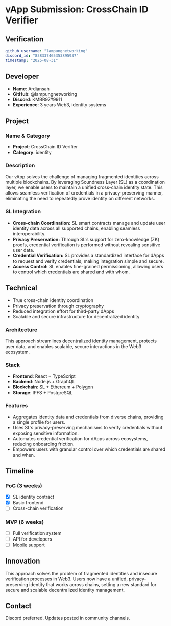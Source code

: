 # vApp Submission: CrossChain ID Verifier

## Verification
```yaml
github_username: "lampungnetworking"
discord_id: "838337465353895937"
timestamp: "2025-08-31"
```

## Developer
- **Name**: Ardiansah
- **GitHub**: @lampungnetworking
- **Discord**: KMBR97#9911
- **Experience**: 3 years Web3, identity systems

## Project

### Name & Category
- **Project**: CrossChain ID Verifier
- **Category**: identity

### Description
Our vApp solves the challenge of managing fragmented identities across multiple blockchains. By leveraging Soundness Layer (SL) as a coordination layer, we enable users to maintain a unified cross-chain identity state. This allows seamless verification of credentials in a privacy-preserving manner, eliminating the need to repeatedly prove identity on different networks.

### SL Integration
- **Cross-chain Coordination:** SL smart contracts manage and update user identity data across all supported chains, enabling seamless interoperability.
- **Privacy Preservation:** Through SL’s support for zero-knowledge (ZK) proofs, credential verification is performed without revealing sensitive user data.
- **Credential Verification:** SL provides a standardized interface for dApps to request and verify credentials, making integration simple and secure.
- **Access Control:** SL enables fine-grained permissioning, allowing users to control which credentials are shared and with whom.


## Technical
- True cross-chain identity coordination
- Privacy preservation through cryptography
- Reduced integration effort for third-party dApps
- Scalable and secure infrastructure for decentralized identity

### Architecture
This approach streamlines decentralized identity management, protects user data, and enables scalable, secure interactions in the Web3 ecosystem.

### Stack
- **Frontend**: React + TypeScript
- **Backend**: Node.js + GraphQL
- **Blockchain**: SL + Ethereum + Polygon
- **Storage**: IPFS + PostgreSQL

### Features
- Aggregates identity data and credentials from diverse chains, providing a single profile for users.
- Uses SL’s privacy-preserving mechanisms to verify credentials without exposing sensitive information.
- Automates credential verification for dApps across ecosystems, reducing onboarding friction.
- Empowers users with granular control over which credentials are shared and when.

## Timeline

### PoC (3 weeks)
- [x] SL identity contract
- [x] Basic frontend
- [ ] Cross-chain verification

### MVP (6 weeks)
- [ ] Full verification system
- [ ] API for developers
- [ ] Mobile support

## Innovation
This approach solves the problem of fragmented identities and insecure verification processes in Web3. Users now have a unified, privacy-preserving identity that works across chains, setting a new standard for secure and scalable decentralized identity management.

## Contact
Discord preferred. Updates posted in community channels.
